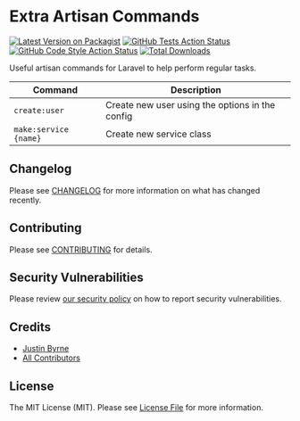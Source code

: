 # Extra Artisan Commands

[![Latest Version on Packagist](https://img.shields.io/packagist/v/justinbyrne/extra-artisan-commands.svg?style=flat-square)](https://packagist.org/packages/justinbyrne/extra-artisan-commands)
[![GitHub Tests Action Status](https://img.shields.io/github/workflow/status/justinbyrne/extra-artisan-commands/run-tests?label=tests)](https://github.com/justinbyrne/extra-artisan-commands/actions?query=workflow%3Arun-tests+branch%3Amain)
[![GitHub Code Style Action Status](https://img.shields.io/github/workflow/status/justinbyrne/extra-artisan-commands/Check%20&%20fix%20styling?label=code%20style)](https://github.com/justinbyrne/extra-artisan-commands/actions?query=workflow%3A"Check+%26+fix+styling"+branch%3Amain)
[![Total Downloads](https://img.shields.io/packagist/dt/justinbyrne/extra-artisan-commands.svg?style=flat-square)](https://packagist.org/packages/justinbyrne/extra-artisan-commands)

Useful artisan commands for Laravel to help perform regular tasks.

| Command               | Description                                     |
| --------------------- | ----------------------------------------------- |
| `create:user`         | Create new user using the options in the config |
| `make:service {name}` | Create new service class                        |

<!-- ## Support us

[<img src="https://github-ads.s3.eu-central-1.amazonaws.com/extra-artisan-commands.jpg?t=1" width="419px" />](https://spatie.be/github-ad-click/extra-artisan-commands)

We invest a lot of resources into creating [best in class open source packages](https://spatie.be/open-source). You can support us by [buying one of our paid products](https://spatie.be/open-source/support-us).

We highly appreciate you sending us a postcard from your hometown, mentioning which of our package(s) you are using. You'll find our address on [our contact page](https://spatie.be/about-us). We publish all received postcards on [our virtual postcard wall](https://spatie.be/open-source/postcards). -->

<!-- ## Installation

You can install the package via composer:

```bash
composer require justinbyrne/extra-artisan-commands
```

You can publish and run the migrations with:

```bash
php artisan vendor:publish --tag="extra-artisan-commands-migrations"
php artisan migrate
```

You can publish the config file with:

```bash
php artisan vendor:publish --tag="extra-artisan-commands-config"
```

This is the contents of the published config file:

```php
return [
];
```

Optionally, you can publish the views using

```bash
php artisan vendor:publish --tag="extra-artisan-commands-views"
``` -->

<!-- ## Usage

```php
$extraArtisanCommands = new JustinByrne\ExtraArtisanCommands();
echo $extraArtisanCommands->echoPhrase('Hello, JustinByrne!');
``` -->

<!-- ## Testing

```bash
composer test
``` -->

## Changelog

Please see [CHANGELOG](CHANGELOG.md) for more information on what has changed recently.

## Contributing

Please see [CONTRIBUTING](https://github.com/spatie/.github/blob/main/CONTRIBUTING.md) for details.

## Security Vulnerabilities

Please review [our security policy](../../security/policy) on how to report security vulnerabilities.

## Credits

-   [Justin Byrne](https://github.com/JustinByrne)
-   [All Contributors](../../contributors)

## License

The MIT License (MIT). Please see [License File](LICENSE.md) for more information.

